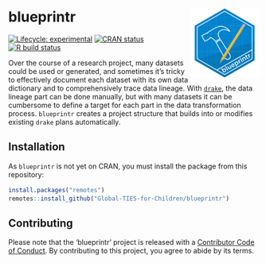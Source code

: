 
<!-- README.md is generated from README.Rmd. Please edit that file -->

# blueprintr <img src="man/figures/logo.png" align="right" height="139" />

<!-- badges: start -->

[![Lifecycle:
experimental](https://img.shields.io/badge/lifecycle-experimental-orange.svg)](https://www.tidyverse.org/lifecycle/#experimental)
[![CRAN
status](https://www.r-pkg.org/badges/version/blueprintr)](https://CRAN.R-project.org/package=blueprintr)
[![R build
status](https://github.com/Global-TIES-for-Children/blueprintr/workflows/R-CMD-check/badge.svg)](https://github.com/Global-TIES-for-Children/blueprintr/actions)
<!-- badges: end -->

Over the course of a research project, many datasets could be used or
generated, and sometimes it’s tricky to effectively document each
dataset with its own data dictionary and to comprehensively trace data
lineage. With [`drake`](https://github.com/ropensci/drake), the data
lineage part can be done manually, but with many datasets it can be
cumbersome to define a target for each part in the data transformation
process. `blueprintr` creates a project structure that builds into or
modifies existing `drake` plans automatically.

## Installation

As `blueprintr` is not yet on CRAN, you must install the package from
this repository:

``` r
install.packages("remotes")
remotes::install_github("Global-TIES-for-Children/blueprintr")
```

## Contributing

Please note that the ‘blueprintr’ project is released with a
[Contributor Code of Conduct](.github/CODE_OF_CONDUCT.md). By
contributing to this project, you agree to abide by its terms.
